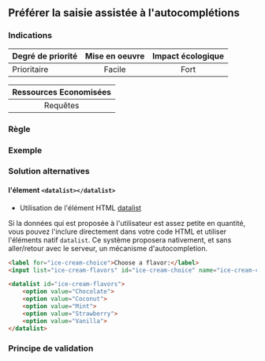 ## Préférer la saisie assistée à l'autocomplétions

### Indications
| Degré de priorité |      Mise en oeuvre       |  Impact écologique    | 
|-------------------|:-------------------------:|:---------------------:|
| Prioritaire       | Facile                    | Fort                  | 


|Ressources Economisées                                      |
|:----------------------------------------------------------:|
| Requêtes    |

### Règle

### Exemple

### Solution alternatives
#### l'élement `<datalist></datalist>`

* Utilisation de l'élément HTML [datalist](https://developer.mozilla.org/fr/docs/Web/HTML/Element/datalist)

Si la données qui est proposée à l'utilisateur est assez petite en quantité, vous pouvez l'inclure directement dans votre code HTML et utiliser l'éléments natif `datalist`. Ce système proposera nativement, et sans aller/retour avec le serveur, un mécanisme d'autocompletion.

```html
<label for="ice-cream-choice">Choose a flavor:</label>
<input list="ice-cream-flavors" id="ice-cream-choice" name="ice-cream-choice" />

<datalist id="ice-cream-flavors">
    <option value="Chocolate">
    <option value="Coconut">
    <option value="Mint">
    <option value="Strawberry">
    <option value="Vanilla">
</datalist>
```

### Principe de validation
